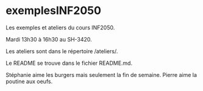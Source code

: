 # exemplesINF2050
Les exemples et ateliers du cours INF2050.

Mardi 13h30 à 16h30 au SH-3420.


Les ateliers sont dans le répertoire /ateliers/.


Le README se trouve dans le fichier README.md.

Stéphanie aime les burgers mais seulement la fin de semaine.
Pierre aime la poutine aux oeufs.
